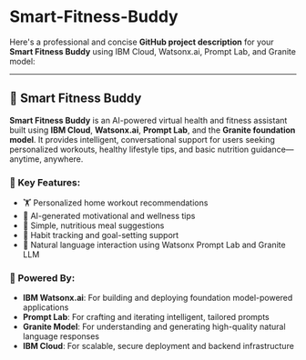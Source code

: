 # Smart-Fitness-Buddy
Here's a professional and concise **GitHub project description** for your **Smart Fitness Buddy** using IBM Cloud, Watsonx.ai, Prompt Lab, and Granite model:

---

## 💪 Smart Fitness Buddy

**Smart Fitness Buddy** is an AI-powered virtual health and fitness assistant built using **IBM Cloud**, **Watsonx.ai**, **Prompt Lab**, and the **Granite foundation model**. It provides intelligent, conversational support for users seeking personalized workouts, healthy lifestyle tips, and basic nutrition guidance—anytime, anywhere.

### 🚀 Key Features:

* 🏋️ Personalized home workout recommendations
* 🧠 AI-generated motivational and wellness tips
* 🥗 Simple, nutritious meal suggestions
* 🔄 Habit tracking and goal-setting support
* 💬 Natural language interaction using Watsonx Prompt Lab and Granite LLM

### 🧠 Powered By:

* **IBM Watsonx.ai**: For building and deploying foundation model-powered applications
* **Prompt Lab**: For crafting and iterating intelligent, tailored prompts
* **Granite Model**: For understanding and generating high-quality natural language responses
* **IBM Cloud**: For scalable, secure deployment and backend infrastructure
